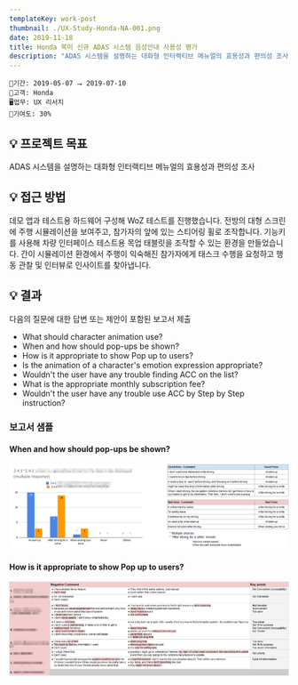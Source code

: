 ```yaml
---
templateKey: work-post
thumbnail: ./UX-Study-Honda-NA-001.png
date: 2019-11-18
title: Honda 북미 신규 ADAS 시스템 음성안내 사용성 평가
description: "ADAS 시스템을 설명하는 대화형 인터랙티브 메뉴얼의 효용성과 편의성 조사"
---
```

```
📅기간: 2019-05-07 ⭢ 2019-07-10
🤝고객: Honda
🖥️업무: UX 리서치
🎯기여도: 30%
```

## 💡 프로젝트 목표
ADAS 시스템을 설명하는 대화형 인터랙티브 메뉴얼의 효용성과 편의성 조사

## 💡 접근 방법
데모 앱과 테스트용 하드웨어 구성해 WoZ 테스트를 진행했습니다. 전방의 대형 스크린에 주행 시뮬레이션을 보여주고, 참가자의 앞에 있는 스티어링 휠로 조작합니다. 기능키를 사용해 차량 인터페이스 테스트용 목업 태블릿을 조작할 수 있는 환경을 만들었습니다.
간이 시뮬레이션 환경에서 주행이 익숙해진 참가자에게 태스크 수행을 요청하고 행동 관찰 및 인터뷰로 인사이트를 찾아냅니다.

## 💡 결과
다음의 질문에 대한 답변 또는 제안이 포함된 보고서 제출

- What should character animation use?
- When and how should pop-ups be shown?
- How is it appropriate to show Pop up to users?
- Is the animation of a character's emotion expression appropriate?
- Wouldn't the user have any trouble finding ACC on the list?
- What is the appropriate monthly subscription fee?
- Wouldn't the user have any trouble use ACC by Step by Step instruction?

### 보고서 샘플
#### When and how should pop-ups be shown?
![When and how should pop-ups be shown?](./UX-Study-Honda-NA-001.png)
#### How is it appropriate to show Pop up to users?
![How is it appropriate to show Pop up to users?](./UX-Study-Honda-NA-002.png)